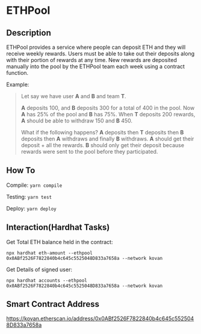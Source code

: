 # ETHPool

## Description

ETHPool provides a service where people can deposit ETH and they will receive weekly rewards.
Users must be able to take out their deposits along with their portion of rewards at any time.
New rewards are deposited manually into the pool by the ETHPool team each week using a contract function.

Example:

> Let say we have user **A** and **B** and team **T**.
>
> **A** deposits 100, and **B** deposits 300 for a total of 400 in the pool. Now **A** has 25% of the pool and **B** has 75%. When **T** deposits 200 rewards, **A** should be able to withdraw 150 and **B** 450.
>
> What if the following happens? **A** deposits then **T** deposits then **B** deposits then **A** withdraws and finally **B** withdraws.
> **A** should get their deposit + all the rewards.
> **B** should only get their deposit because rewards were sent to the pool before they participated.

## How To

Compile: `yarn compile`

Testing: `yarn test`

Deploy: `yarn deploy`

## Interaction(Hardhat Tasks)

Get Total ETH balance held in the contract: 

`npx hardhat eth-amount --ethpool 0x0ABf2526F7822840b4c645c5525048D833a7658a --network kovan`

Get Details of signed user:

`npx hardhat accounts --ethpool 0x0ABf2526F7822840b4c645c5525048D833a7658a --network kovan`

## Smart Contract Address

https://kovan.etherscan.io/address/0x0ABf2526F7822840b4c645c5525048D833a7658a
